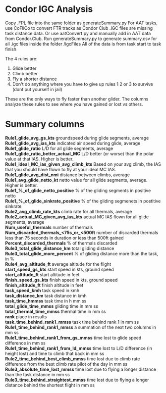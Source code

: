 # Condor IGC Analysis

Copy .FPL file into the same folder as generateSummary.py
For AAT tasks, use CoFliCo to convert FTR tracks as Condor Club .IGC files are missing task distance data. Or use aatConvert.py and manually add in AAT data from Condor.Club.
Run generateSummary.py to generate summary.csv for all .igc files inside the folder /igcFiles
All of the data is from task start to task finish


  The 4 rules are:  
  1) Glide better
  2) Climb better
  3) Fly a shorter distance
  4) Don't do anything where you have to give up rules 1 2 or 3 to survive (dont put yourself in jail)

These are the only ways to fly faster than another glider. The columns analyze these rules to see where you have gained or lost vs others.

# Summary columns

**Rule1_glide_avg_gs_kts** groundspeed during glide segments, average  
**Rule1_glide_avg_ias_kts** indicated air speed during glide, average  
**Rule1_glide_ratio** L/D for all glide segments, average  
**Rule1_glide_ratio_better_actual_MC** L/D better (or worse) than the polar value at that IAS. Higher is better.  
**Rule1_ideal_MC_ias_given_avg_climb_kts** Based on your avg climb, the IAS that you should have flown to fly at your ideal MC IAS.  
**Rule1_glide_avg_dist_nmi** distance between climbs, average  
**Rule1_avg_glide_netto_kt** netto value for all glide segments, average. Higher is better.  
**Rule1_%_of_glide_netto_positive** % of the gliding segments in positive netto  
**Rule1_%_of_glide_sinkrate_positive** % of the gliding segmenets in postitive sinkrate  
**Rule2_avg_climb_rate_kts** climb rate for all thermals, average  
**Rule2_actual_MC_given_avg_ias_kts** actual MC IAS flown for all glide segments, average  
**Num_useful_thermals** number of thermals  
**Num_discarded_thermals_<75s_or_<500ft** number of discarded thermals less than 75 seconds in duration or less than 500ft gained  
**Percent_discarded_thermals** % of thermals discarded  
**Rule3_total_glide_distance_km** total gliding distance  
**Rule3_total_glide_more_percent** % of gliding distance more than the task, in %  
**Rule4_avg_altitude_ft** average altitude for the flight  
**start_speed_gs_kts** start speed in kts, ground speed  
**start_altitude_ft** start altitude in feet  
**finish_speed_gs_kts** finish speed in kts, ground speed  
**finish_altitude_ft** finish altitude in feet  
**task_speed_kmh** task speed in kmh  
**task_distance_km** task distance in kmh  
**task_time_hmmss** task time in h mm ss  
**total_glide_time_mmss** gliding time in mm ss  
**total_thermal_time_mmss** thermal time in mm ss  
**rank** place in results  
**task_time_behind_rank1_mmss** task time behind rank 1 in mm ss  
**Rule1_time_behind_rank1_mmss** a summation of the next two columns in mm ss  
**Rule1_time_behind_rank1_from_gs_mmss** time lost to glide speed difference in mm ss  
**Rule1_time_behind_rank1_from_ld_mmss** time lost to L/D difference (in height lost) and time to climb that back in mm ss  
**Rule2_time_behind_best_climb_mmss** time lost due to climb rate difference from the best climb rate pilot of the day in mm ss  
**Rule3_absolute_time_lost_mmss** time lost due to flying a longer distance than the task distance in mm ss  
**Rule3_time_behind_straightest_mmss** time lost due to flying a longer distance behind the shortest flight in mm ss  
